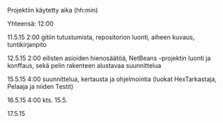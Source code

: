 Projektiin käytetty aika (hh:min)

Yhteensä: 12:00

11.5.15 2:00 gitiin tutustumista, repositorion luonti, aiheen kuvaus, tuntikirjanpito

12.5.15 2:00 eilisten asioiden hienosäätöä, NetBeans -projektin luonti ja konffaus, sekä pelin rakenteen alustavaa suunnittelua

15.5.15 4:00 suunnittelua, kertausta ja ohjelmointia (luokat HexTarkastaja, Pelaaja ja niiden Testit)

16.5.15 4:00 kts. 15.5.

17.5.15
